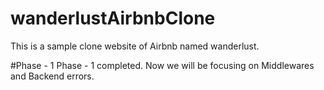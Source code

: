 # wanderlustAirbnbClone
This is a sample clone website of Airbnb named wanderlust.

#Phase - 1
Phase - 1 completed. Now we will be focusing on Middlewares and Backend errors.
